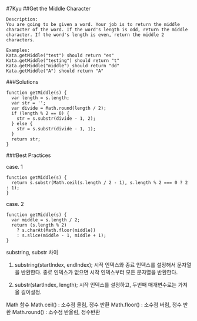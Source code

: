 #7Kyu
##Get the Middle Character
```
Description:
You are going to be given a word. Your job is to return the middle character of the word. If the word's length is odd, return the middle character. If the word's length is even, return the middle 2 characters.

Examples:
Kata.getMiddle("test") should return "es"
Kata.getMiddle("testing") should return "t"
Kata.getMiddle("middle") should return "dd"
Kata.getMiddle("A") should return "A"
```

###Solutions

```{.javascript}
function getMiddle(s) {
  var length = s.length;
  var str = '';
  var divide = Math.round(length / 2);
  if (length % 2 == 0) {
    str = s.substr(divide - 1, 2);
  } else {
    str = s.substr(divide - 1, 1);
  }
  return str;
}
```

###Best Practices

case. 1
```{.javascript}
function getMiddle(s) {
  return s.substr(Math.ceil(s.length / 2 - 1), s.length % 2 === 0 ? 2 : 1);
}
```

case. 2
```{.javascript}
function getMiddle(s) {
  var middle = s.length / 2;
  return (s.length % 2)
    ? s.charAt(Math.floor(middle))
    : s.slice(middle - 1, middle + 1);
}
```


substring, substr 차이

1) substring(startIndex, endIndex);
시작 인덱스와 종료 인덱스를 설정해서 문자열을 반환한다.
종료 인덱스가 없으면 시작 인덱스부터 모든 문자열을 반환한다.

2) substr(startIndex, length);
시작 인덱스를 설정하고, 두번째 매개변수로는 가져올 길이설정.

Math 함수
Math.ceil() : 소수점 올림, 정수 반환
Math.floor() : 소수점 버림, 정수 반환
Math.round() : 소수점 반올림, 정수반환
